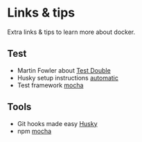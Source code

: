 # Links & tips

Extra links & tips to learn more about docker.

## Test

- Martin Fowler about [Test Double](https://martinfowler.com/bliki/TestDouble.html)
- Husky setup instructions [automatic](https://typicode.github.io/husky/#/?id=automatic-recommended)
- Test framework [mocha](https://mochajs.org/)

## Tools

- Git hooks made easy [Husky](https://www.npmjs.com/package/husky)
- npm [mocha](https://www.npmjs.com/package/mocha)
